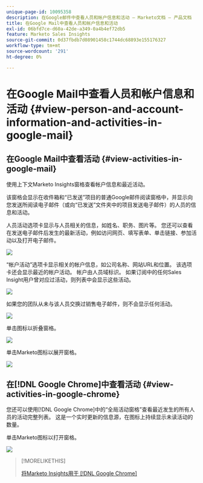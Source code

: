 ```yaml
---
unique-page-id: 10095358
description: 在Google邮件中查看人员和帐户信息和活动 — Marketo文档 — 产品文档
title: 在Google Mail中查看人员和帐户信息和活动
exl-id: 06bfd7ce-d60a-42de-a349-0a4b4ef72db5
feature: Marketo Sales Insights
source-git-commit: 0d37fbdb7d08901458c1744dc68893e155176327
workflow-type: tm+mt
source-wordcount: '291'
ht-degree: 0%

---
```


# 在Google Mail中查看人员和帐户信息和活动 {#view-person-and-account-information-and-activities-in-google-mail}

## 在Google Mail中查看活动 {#view-activities-in-google-mail}

使用上下文Marketo Insights窗格查看帐户信息和最近活动。

该窗格会显示在收件箱和“已发送”项目的普通Google邮件阅读窗格中，并显示向您发送所阅读电子邮件（或向“已发送”文件夹中的项目发送电子邮件）的人员的信息和活动。

人员活动选项卡显示与人员相关的信息，如姓名、职务、图片等。 您还可以查看在发送电子邮件后发生的最新活动，例如访问网页、填写表单、单击链接、参加活动以及打开电子邮件。

![](assets/1.png)

“帐户活动”选项卡显示相关的帐户信息，如公司名称、网站URL和位置。 该选项卡还会显示最近的帐户活动。 帐户由人员域标识。 如果订阅中的任何Sales Insight用户曾对应过活动，则列表中会显示这些活动。

![](assets/2.png)

如果您的团队从未与该人员交换过销售电子邮件，则不会显示任何活动。

![](assets/3.png)

单击图标以折叠窗格。

![](assets/4.png)

单击Marketo图标以展开窗格。

![](assets/image2015-10-6-15-3a43-3a22.png)

## 在[!DNL Google Chrome]中查看活动 {#view-activities-in-google-chrome}

您还可以使用[!DNL Google Chrome]中的“全局活动窗格”查看最近发生的所有人员的活动完整列表。 这是一个实时更新的信息源，在图标上持续显示未读活动的数量。

单击Marketo图标以打开窗格。

![](assets/image2015-10-6-15-3a32-3a52.png)

>[!MORELIKETHIS]
>
>[将Marketo Insights用于 [!DNL Google Chrome]](/help/marketo/product-docs/marketo-sales-insight/msi-chrome-plugin/using-marketo-insights-for-google-chrome.md)
